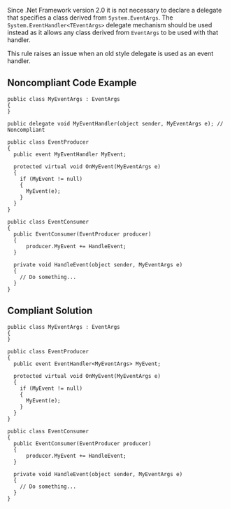 
Since .Net Framework version 2.0 it is not necessary to declare a delegate that specifies a class derived from `System.EventArgs`. The `System.EventHandler<TEventArgs>` delegate mechanism should be used instead as it allows any class derived from `EventArgs` to be used with that handler.

This rule raises an issue when an old style delegate is used as an event handler.

## Noncompliant Code Example


    public class MyEventArgs : EventArgs
    {
    }
    
    public delegate void MyEventHandler(object sender, MyEventArgs e); // Noncompliant
    
    public class EventProducer
    {
      public event MyEventHandler MyEvent;
    
      protected virtual void OnMyEvent(MyEventArgs e)
      {
        if (MyEvent != null)
        {
          MyEvent(e);
        }
      }
    }
    
    public class EventConsumer
    {
      public EventConsumer(EventProducer producer)
      {
          producer.MyEvent += HandleEvent;
      }
    
      private void HandleEvent(object sender, MyEventArgs e)
      {
        // Do something...
      }
    }


## Compliant Solution


    public class MyEventArgs : EventArgs
    {
    }
    
    public class EventProducer
    {
      public event EventHandler<MyEventArgs> MyEvent;
    
      protected virtual void OnMyEvent(MyEventArgs e)
      {
        if (MyEvent != null)
        {
          MyEvent(e);
        }
      }
    }
    
    public class EventConsumer
    {
      public EventConsumer(EventProducer producer)
      {
          producer.MyEvent += HandleEvent;
      }
    
      private void HandleEvent(object sender, MyEventArgs e)
      {
        // Do something...
      }
    }

